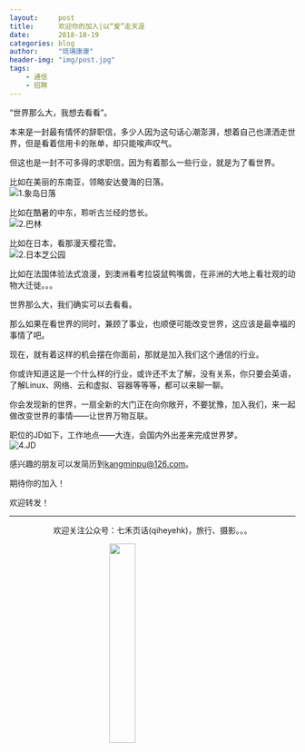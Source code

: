 ```yaml
---
layout:     post
title:      欢迎你的加入|以“爱”走天涯
date:       2018-10-19
categories: blog
author:     "琉璃康康"
header-img: "img/post.jpg"
tags:
    - 通信
    - 招聘
---
```


<style>
img{
  display:block;
  margin:0
  auto;
}
</style>

<meta name="referrer" content="never">

“世界那么大，我想去看看”。

本来是一封最有情怀的辞职信，多少人因为这句话心潮澎湃，想着自己也潇洒走世界，但是看着信用卡的账单，却只能唉声叹气。

但这也是一封不可多得的求职信，因为有着那么一些行业，就是为了看世界。

比如在美丽的东南亚，领略安达曼海的日落。
![1.象岛日落][1]

比如在酷暑的中东，聆听古兰经的悠长。
![2.巴林][2]

比如在日本，看那漫天樱花雪。
![2.日本芝公园][3]

比如在法国体验法式浪漫，到澳洲看考拉袋鼠鸭嘴兽，在非洲的大地上看壮观的动物大迁徙。。。

世界那么大，我们确实可以去看看。

那么如果在看世界的同时，兼顾了事业，也顺便可能改变世界，这应该是最幸福的事情了吧。

现在，就有着这样的机会摆在你面前，那就是加入我们这个通信的行业。

你或许知道这是一个什么样的行业，或许还不太了解，没有关系，你只要会英语，了解Linux、网络、云和虚拟、容器等等等，都可以来聊一聊。

你会发现新的世界，一扇全新的大门正在向你敞开，不要犹豫，加入我们，来一起做改变世界的事情——让世界万物互联。

职位的JD如下，工作地点——大连，会国内外出差来完成世界梦。
![4.JD][4]

感兴趣的朋友可以发简历到[kangminpu@126.com](mailto:kangminpu@126.com)。

期待你的加入！

欢迎转发！

------------
<p align="center">欢迎关注公众号：七禾页话(qiheyehk)，旅行、摄影。。。</p>
<img src="https://mmbiz.qpic.cn/mmbiz_jpg/QqiaFS6NT0eD1g2UjYu4VfCGHmbhgVqOAnNnJQfN7ZhRVUCopYOsfpPtIEB95VNEqu8trAxJXzGDg01ka6z6wzQ/0?wx_fmt=jpeg" width="30%" />

  [1]: https://mmbiz.qpic.cn/mmbiz_jpg/QqiaFS6NT0eDnbIBh7gjZ1aox4JHunLc0TjeYxUWLGZa7AcsCwSIjRE4UHdttzlMmHfI2Cz6wZCUMsj2XR1msOw/0?wx_fmt=jpeg
  [2]: https://mmbiz.qpic.cn/mmbiz_jpg/QqiaFS6NT0eDnbIBh7gjZ1aox4JHunLc0YPicOR47hdNt9ABH3MFBoUclE8VZPQQEUNKVpu5CXJticz78xff4I1rA/0?wx_fmt=jpeg
  [3]: https://mmbiz.qpic.cn/mmbiz_jpg/QqiaFS6NT0eDnbIBh7gjZ1aox4JHunLc06NNp8J5K7IEm4iacxr1z2CziamxZylJG1HL5VuwOic6KrAbBBibIj9MVXA/0?wx_fmt=jpeg
  [4]: https://mmbiz.qpic.cn/mmbiz_jpg/QqiaFS6NT0eDnbIBh7gjZ1aox4JHunLc0rG8lk9p3mjibvlXQJIU4qb3mPaoamhEl2FPrs1LAiaoyXgCL2LLzqIgw/0?wx_fmt=jpeg


